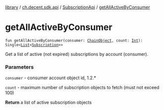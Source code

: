 [library](../../index.md) / [ch.decent.sdk.api](../index.md) / [SubscriptionApi](index.md) / [getAllActiveByConsumer](./get-all-active-by-consumer.md)

# getAllActiveByConsumer

`fun getAllActiveByConsumer(consumer: `[`ChainObject`](../../ch.decent.sdk.model/-chain-object/index.md)`, count: `[`Int`](https://kotlinlang.org/api/latest/jvm/stdlib/kotlin/-int/index.html)`): Single<`[`List`](https://kotlinlang.org/api/latest/jvm/stdlib/kotlin.collections/-list/index.html)`<`[`Subscription`](../../ch.decent.sdk.model/-subscription/index.md)`>>`

Get a list of active (not expired) subscriptions by account (consumer).

### Parameters

`consumer` - consumer account object id, 1.2.*

`count` - maximum number of subscription objects to fetch (must not exceed 100)

**Return**
a list of active subscription objects

